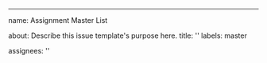 ---
name: Assignment Master List

about: Describe this issue template's purpose here.
title: ''
labels: master


assignees: ''

